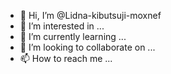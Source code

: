 - 👋 Hi, I’m @Lidna-kibutsuji-moxnef
- 👀 I’m interested in ...
- 🌱 I’m currently learning ...
- 💞️ I’m looking to collaborate on ...
- 📫 How to reach me ...

<!---
Lidna-kibutsuji-moxnef/Lidna-kibutsuji-moxnef is a ✨ special ✨ repository because its `README.md` (this file) appears on your GitHub profile.
You can click the Preview link to take a look at your changes.
--->

